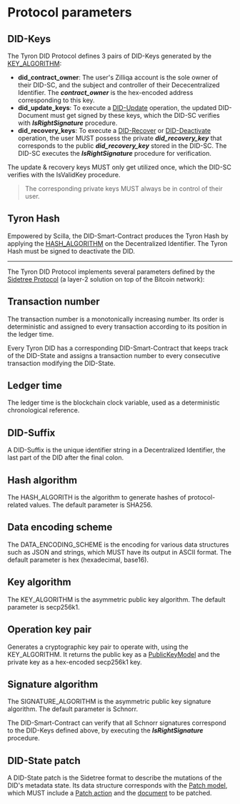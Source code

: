 # Protocol parameters

## DID-Keys

The Tyron DID Protocol defines 3 pairs of DID-Keys generated by the [KEY_ALGORITHM](#key-algorithm):

- **did_contract_owner**: The user's Zilliqa account is the sole owner of their DID-SC, and the subject and controller of their Dececentralized Identifier. The ***contract_owner*** is the hex-encoded address corresponding to this key.
- **did_update_keys**: To execute a [DID-Update](./CRUD-operations/did-update.md) operation, the updated DID-Document must get signed by these keys, which the DID-SC verifies with ***IsRightSignature*** procedure.
- **did_recovery_keys**: To execute a [DID-Recover](./CRUD-operations/did-recover.md) or [DID-Deactivate](./CRUD-operations/did-deactivate.md) operation, the user MUST possess the private ***did_recovery_key*** that corresponds to the public ***did_recovery_key*** stored in the DID-SC. The DID-SC executes the ***IsRightSignature*** procedure for verification.

The update & recovery keys MUST only get utilized once, which the DID-SC verifies with the IsValidKey procedure.

> The corresponding private keys MUST always be in control of their user.

## Tyron Hash

Empowered by Scilla, the DID-Smart-Contract produces the Tyron Hash by applying the [HASH_ALGORITHM](#hash-algorithm) on the Decentralized Identifier. The Tyron Hash must be signed to deactivate the DID. 

---

The Tyron DID Protocol implements several parameters defined by the [Sidetree Protocol](https://identity.foundation/sidetree/spec/) (a layer-2 solution on top of the Bitcoin network):

## Transaction number

The transaction number is a monotonically increasing number. Its order is deterministic and assigned to every transaction according to its position in the ledger time.

Every Tyron DID has a corresponding DID-Smart-Contract that keeps track of the DID-State and assigns a transaction number to every consecutive transaction modifying the DID-State.

## Ledger time

The ledger time is the blockchain clock variable, used as a deterministic chronological reference.

## DID-Suffix

A DID-Suffix is the unique identifier string in a Decentralized Identifier, the last part of the DID after the final colon.

## Hash algorithm

The HASH_ALGORITH is the algorithm to generate hashes of protocol-related values. The default parameter is SHA256.

## Data encoding scheme

The DATA_ENCODING_SCHEME is the encoding for various data structures such as JSON and strings, which MUST have its output in ASCII format. The default parameter is hex (hexadecimal, base16).

## Key algorithm

The KEY_ALGORITHM is the asymmetric public key algorithm. The default parameter is secp256k1.

## Operation key pair

Generates a cryptographic key pair to operate with, using the KEY_ALGORITHM. It returns the public key as a [PublicKeyModel](./implementation/models.md#public-key-model) and the private key as a hex-encoded secp256k1 key.

## Signature algorithm

The SIGNATURE_ALGORITHM is the asymmetric public key signature algorithm. The default parameter is Schnorr.

The DID-Smart-Contract can verify that all Schnorr signatures correspond to the DID-Keys defined above, by executing the ***IsRightSignature*** procedure.

## DID-State patch

A DID-State patch is the Sidetree format to describe the mutations of the DID's metadata state. Its data structure corresponds with the [Patch model](./implementation/models.md#patch-model), which MUST include a [Patch action](./implementation/models.md#patch-action) and the [document](./implementation/models.md#document-model) to be patched.
